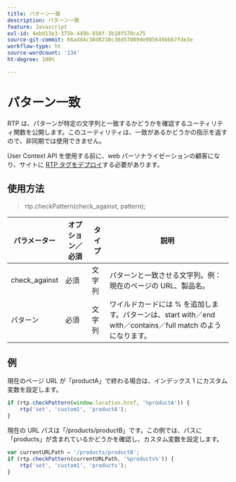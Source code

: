 ```yaml
---
title: パターン一致
description: パターン一致
feature: Javascript
exl-id: 4ebd13e3-375b-449b-850f-3b18f570ca75
source-git-commit: 66add4c38d0230c36d57009de985649bb67fde3e
workflow-type: ht
source-wordcount: '134'
ht-degree: 100%

---
```


# パターン一致

RTP は、パターンが特定の文字列と一致するかどうかを確認するユーティリティ関数を公開します。このユーティリティは、一致があるかどうかの指示を返すので、非同期では使用できません。

User Context API を使用する前に、web パーソナライゼーションの顧客になり、サイトに [RTP タグをデプロイ](https://experienceleague.adobe.com/ja/docs/marketo/using/product-docs/web-personalization/rtp-tag-implementation/deploy-the-rtp-javascript)する必要があります。

## 使用方法

> rtp.checkPattern(check_against, pattern);

| パラメーター | オプション／必須 | タイプ | 説明 |
|---|---|---|---|
| check_against | 必須 | 文字列 | パターンと一致させる文字列。例：現在のページの URL、製品名。 |
| パターン | 必須 | 文字列 | ワイルドカードには % を追加します。パターンは、start with／end with／contains／full match のようになります。 |


## 例

現在のページ URL が「productA」で終わる場合は、インデックス 1 にカスタム変数を設定します。

```javascript
if (rtp.checkPattern(window.location.href, '%productA')) {
    rtp('set', 'custom1', 'productA');
}
```

現在の URL パスは「/products/productB」です。この例では、パスに「products」が含まれているかどうかを確認し、カスタム変数を設定します。

```javascript
var currentURLPath = '/products/productB';
if (rtp.checkPattern(currentURLPath, '%products%')) {
    rtp('set', 'custom1', 'products');
}
```

